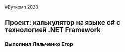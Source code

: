 #Буткемп 2023
## Проект: калькулятор на языке с# c технологией .NET Framework
### Выполнил Ляльченко Егор
